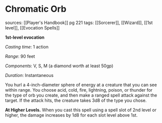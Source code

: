 # Chromatic Orb
sources: [[Player's Handbook]] pg 221
tags: [[Sorcerer]], [[Wizard]], [[1st level]], [[Evocation Spells]]

**1st-level evocation**

*Casting time*: 1 action

*Range*: 90 feet

*Components*: V, S, M (a diamond worth at least 50gp)

*Duration*: Instantaneous

You hurl a 4-inch-diameter sphere of energy at a creature that you can see within range. You choose acid, cold, fire, lightning, poison, or thunder for the type of orb you create, and then make a ranged spell attack against the target. If the attack hits, the creature takes 3d8 of the type you chose.

**At Higher Levels.** When you cast this spell using a spell slot of 2nd level or higher, the damage increases by 1d8 for each slot level above 1st.